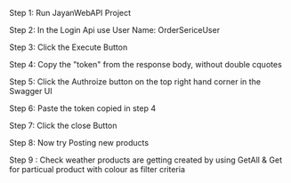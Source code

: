 Step 1: Run JayanWebAPI Project 

Step 2: In the Login Api use User Name: OrderSericeUser

Step 3: Click the Execute Button

Step 4: Copy the "token" from the response body, without double cquotes

Step 5: Click the Authroize button on the top right hand corner in the Swagger UI

Step 6: Paste the token copied in step 4

Step 7: Click the close Button

Step 8: Now try Posting new products

Step 9 : Check weather products are getting created by using GetAll & Get for particual product with colour as filter criteria
